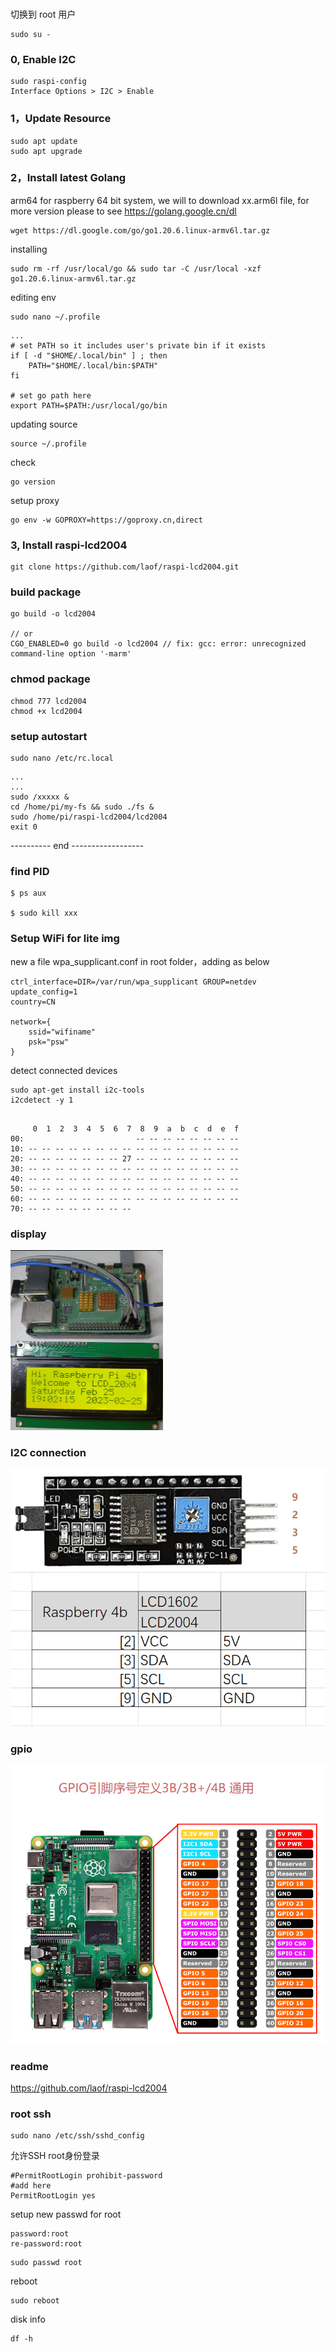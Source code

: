 ###

切换到 root 用户
```
sudo su -
```

### 0, Enable I2C

```
sudo raspi-config
Interface Options > I2C > Enable
```

### 1，Update Resource

```
sudo apt update
sudo apt upgrade
```

### 2，Install latest Golang

arm64 for raspberry 64 bit system, we will to download xx.arm6l file, for more version please to see https://golang.google.cn/dl 

```
wget https://dl.google.com/go/go1.20.6.linux-armv6l.tar.gz
```

installing
```
sudo rm -rf /usr/local/go && sudo tar -C /usr/local -xzf go1.20.6.linux-armv6l.tar.gz
```

editing env

```
sudo nano ~/.profile
```

```
...
# set PATH so it includes user's private bin if it exists
if [ -d "$HOME/.local/bin" ] ; then
    PATH="$HOME/.local/bin:$PATH"
fi

# set go path here
export PATH=$PATH:/usr/local/go/bin
```

updating source
```
source ~/.profile
```

check

```
go version
```

setup proxy
```
go env -w GOPROXY=https://goproxy.cn,direct
```

### 3, Install  raspi-lcd2004

```
git clone https://github.com/laof/raspi-lcd2004.git
```

### build package
```
go build -o lcd2004

// or
CGO_ENABLED=0 go build -o lcd2004 // fix: gcc: error: unrecognized command-line option '-marm'

```
### chmod package
```
chmod 777 lcd2004
chmod +x lcd2004
```


### setup autostart


```
sudo nano /etc/rc.local
```

```
...
...
sudo /xxxxx &
cd /home/pi/my-fs && sudo ./fs &
sudo /home/pi/raspi-lcd2004/lcd2004
exit 0
```

---------- end ------------------

### find PID
```
$ ps aux   

$ sudo kill xxx
```

### Setup WiFi for lite img
new a file wpa_supplicant.conf in root folder，adding as below

```
ctrl_interface=DIR=/var/run/wpa_supplicant GROUP=netdev
update_config=1
country=CN
 
network={
	ssid="wifiname"
	psk="psw"
}
```

detect connected devices

```
sudo apt-get install i2c-tools
i2cdetect -y 1
```
```

     0  1  2  3  4  5  6  7  8  9  a  b  c  d  e  f
00:                         -- -- -- -- -- -- -- --       
10: -- -- -- -- -- -- -- -- -- -- -- -- -- -- -- --   
20: -- -- -- -- -- -- -- 27 -- -- -- -- -- -- -- --   
30: -- -- -- -- -- -- -- -- -- -- -- -- -- -- -- --   
40: -- -- -- -- -- -- -- -- -- -- -- -- -- -- -- --   
50: -- -- -- -- -- -- -- -- -- -- -- -- -- -- -- --   
60: -- -- -- -- -- -- -- -- -- -- -- -- -- -- -- --   
70: -- -- -- -- -- -- -- --
```

### display

![image](https://github.com/laof/laof.github.io/raw/main/img/pi/golang.png)


### I2C connection

![image](https://github.com/laof/laof.github.io/raw/main/img/pi/lcd.png)

### gpio

![image](https://github.com/laof/laof.github.io/raw/main/img/pi/gpio.png)





### readme
https://github.com/laof/raspi-lcd2004


### root ssh

```
sudo nano /etc/ssh/sshd_config
```

允许SSH root身份登录
```
#PermitRootLogin prohibit-password
#add here
PermitRootLogin yes
```

setup new passwd for root

```
password:root
re-password:root
```

```
sudo passwd root
```
reboot
```
sudo reboot
```

disk info
```
df -h
```

